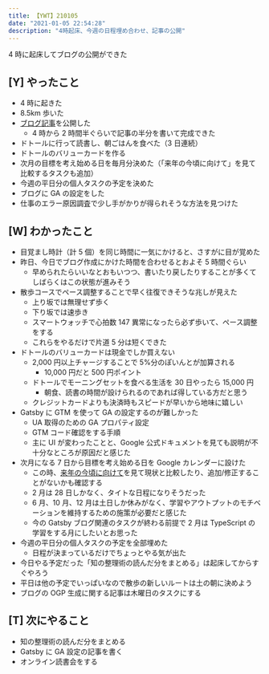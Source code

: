 ```yaml
---
title: 【YWT】210105
date: "2021-01-05 22:54:28"
description: "4時起床、今週の日程埋め合わせ、記事の公開"
---
```


4 時に起床してブログの公開ができた

## [Y] やったこと

- 4 時に起きた
- 8.5km 歩いた
- [ブログ記事](https://expfrom.me/gatsby-use-iframely.md/)を公開した
  - 4 時から 2 時間半ぐらいで記事の半分を書いて完成できた
- ドトールに行って読書し、朝ごはんを食べた（3 日連続）
- ドトールのバリューカードを作る
- 次月の目標を考え始める日を毎月分決めた（「来年の今頃に向けて」を見て比較するタスクも追加）
- 今週の平日分の個人タスクの予定を決めた
- ブログに GA の設定をした
- 仕事のエラー原因調査で少し手がかりが得られそうな方法を見つけた

## [W] わかったこと

- 目覚まし時計（計 5 個）を同じ時間に一気にかけると、さすがに目が覚めた
- 昨日、今日でブログ作成にかけた時間を合わせるとおよそ 5 時間ぐらい
  - 早められたらいいなとおもいつつ、書いたり戻したりすることが多くてしばらくはこの状態が進みそう
- 散歩コースでペース調整することで早く往復できそうな兆しが見えた
  - 上り坂では無理せず歩く
  - 下り坂では速歩き
  - スマートウォッチで心拍数 147 異常になったら必ず歩いて、ペース調整をする
  - これらをやるだけで片道 5 分は短くできた
- ドトールのバリューカードは現金でしか買えない
  - 2,000 円以上チャージすることで 5%分のぽいんとが加算される
    - 10,000 円だと 500 円ポイント
  - ドトールでモーニングセットを食べる生活を 30 日やったら 15,000 円
    - 朝食、読書の時間が設けられるのであれば得している方だと思う
  - クレジットカードよりも決済時もスピードが早いから地味に嬉しい
- Gatsby に GTM を使って GA の設定するのが難しかった
  - UA 取得のための GA プロパティ設定
  - GTM コード確認をする手順
  - 主に UI が変わったことと、Google 公式ドキュメントを見ても説明が不十分なところが原因だと感じた
- 次月になる 7 日から目標を考え始める日を Google カレンダーに設けた
  - この時、[来年の今頃に向けて](https://scrapbox.io/camomilecafe/%E6%9D%A5%E5%B9%B4%E3%81%AE%E4%BB%8A%E9%A0%83%E3%81%AB%E5%90%91%E3%81%91%E3%81%A6)を見て現状と比較したり、追加/修正することがないかも確認する
  - 2 月は 28 日しかなく、タイトな日程になりそうだった
  - 6 月、10 月、12 月は土日しか休みがなく、学習やアウトプットのモチベーションを維持するための施策が必要だと感じた
  - 今の Gatsby ブログ関連のタスクが終わる前提で 2 月は TypeScript の学習をする月にしたいとお思った
- 今週の平日分の個人タスクの予定を全部埋めた
  - 日程が決まっているだけでちょっとやる気が出た
- 今日やる予定だった「知の整理術の読んだ分をまとめる」は起床してからすぐやろう
- 平日は他の予定でいっぱいなので散歩の新しいルートは土の朝に決めよう
- ブログの OGP 生成に関する記事は木曜日のタスクにする

## [T] 次にやること

- 知の整理術の読んだ分をまとめる
- Gatsby に GA 設定の記事を書く
- オンライン読書会をする
